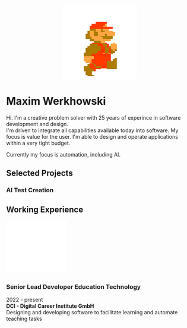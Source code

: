 <p align="center"><img src="assets/mario-walk.gif" /></p>

# Maxim Werkhowski
Hi. I'm a creative problem solver with 25 years of experince in software development and design.  
I'm driven to integrate all capabilities available today into software. My focus is value for the user. I'm able to design and operate applications within a very tight budget.  
  
Currently my focus is automation, including AI.

## Selected Projects


### AI Test Creation

## Working Experience
<img src="assets/dci.svg" />

### Senior Lead Developer Education Technology
  2022 - present  
  **DCI - Digital Career Institute GmbH**  
  Designing and developing software to facilitate learning and automate teaching tasks
